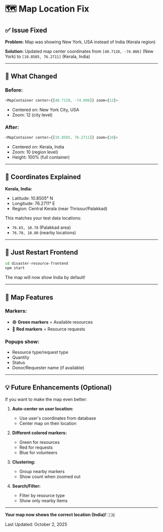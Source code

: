 # 🗺️ Map Location Fix

## ✅ Issue Fixed

**Problem:** Map was showing New York, USA instead of India (Kerala region)

**Solution:** Updated map center coordinates from `[40.7128, -74.006]` (New York) to `[10.8505, 76.2711]` (Kerala, India)

---

## 🎯 What Changed

### Before:
```javascript
<MapContainer center={[40.7128, -74.006]} zoom={12}>
```
- Centered on: New York City, USA
- Zoom: 12 (city level)

### After:
```javascript
<MapContainer center={[10.8505, 76.2711]} zoom={10}>
```
- Centered on: Kerala, India
- Zoom: 10 (region level)
- Height: 100% (full container)

---

## 📍 Coordinates Explained

**Kerala, India:**
- Latitude: 10.8505° N
- Longitude: 76.2711° E
- Region: Central Kerala (near Thrissur/Palakkad)

This matches your test data locations:
- `76.65, 10.78` (Palakkad area)
- `76.70, 10.80` (nearby locations)

---

## 🚀 Just Restart Frontend

```bash
cd disaster-resource-frontend
npm start
```

The map will now show India by default!

---

## 🎨 Map Features

### Markers:
- 🟢 **Green markers** = Available resources
- 🔴 **Red markers** = Resource requests

### Popups show:
- Resource type/request type
- Quantity
- Status
- Donor/Requester name (if available)

---

## 💡 Future Enhancements (Optional)

If you want to make the map even better:

1. **Auto-center on user location:**
   - Use user's coordinates from database
   - Center map on their location

2. **Different colored markers:**
   - Green for resources
   - Red for requests
   - Blue for volunteers

3. **Clustering:**
   - Group nearby markers
   - Show count when zoomed out

4. **Search/Filter:**
   - Filter by resource type
   - Show only nearby items

---

**Your map now shows the correct location (India)!** 🇮🇳

Last Updated: October 2, 2025
